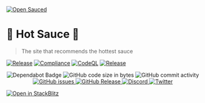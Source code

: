 [![Open Sauced](https://i.ibb.co/7jPXt0Z/logo1-92f1a87f.png)](https://hot.opensauced.pizza)

# 🍕 Hot Sauce 🍕

> The site that recommends the hottest sauce

[![Release](https://github.com/open-sauced/hot-sauce/actions/workflows/release.yml/badge.svg)](https://github.com/open-sauced/hot-sauce/actions/workflows/release.yml)
[![Compliance](https://github.com/open-sauced/hot-sauce/actions/workflows/compliance.yml/badge.svg)](https://github.com/open-sauced/hot-sauce/actions/workflows/compliance.yml)
[![CodeQL](https://github.com/open-sauced/hot-sauce/actions/workflows/codeql-analysis.yml/badge.svg)](https://github.com/open-sauced/hot-sauce/actions/workflows/codeql-analysis.yml)
[![Release](https://github.com/open-sauced/hot-sauce/actions/workflows/release.yml/badge.svg)](https://github.com/open-sauced/hot-sauce/actions/workflows/release.yml)

<p align="center">
  <img src="https://badgen.net/dependabot/open-sauced/hot-sauce?icon=dependabot" alt="Dependabot Badge">
  <img src="https://img.shields.io/github/languages/code-size/open-sauced/hot-sauce" alt="GitHub code size in bytes">
  <img src="https://img.shields.io/github/commit-activity/w/open-sauced/hot-sauce" alt="GitHub commit activity">
  <a href="https://github.com/open-sauced/hot-sauce/issues">
    <img src="https://img.shields.io/github/issues/open-sauced/hot-sauce" alt="GitHub issues">
  </a>
  <a href="https://github.com/open-sauced/hot-sauce/releases">
    <img src="https://img.shields.io/github/v/release/open-sauced/hot-sauce.svg?style=flat" alt="GitHub Release">
  </a>
  <a href="https://discord.gg/U2peSNf23P">
    <img src="https://img.shields.io/discord/714698561081704529.svg?label=&logo=discord&logoColor=ffffff&color=7389D8&labelColor=6A7EC2" alt="Discord">
  </a>
  <a href="https://twitter.com/saucedopen">
    <img src="https://img.shields.io/twitter/follow/saucedopen?label=Follow&style=social" alt="Twitter">
  </a>
</p>

[![Open in StackBlitz](https://developer.stackblitz.com/img/open_in_stackblitz.svg)](https://stackblitz.com/github/withastro/astro/tree/latest/examples/starter)
